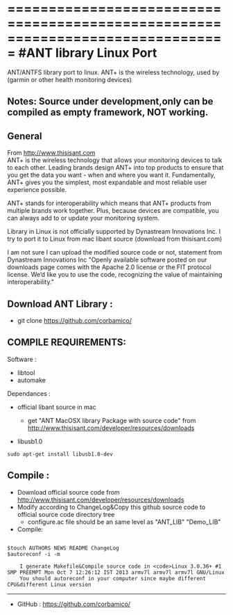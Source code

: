 ===============================================================================
#ANT library Linux Port 
===============================================================================
ANT/ANTFS library port to linux. ANT+ is the wireless technology, used by (garmin or other health monitoring devices)

Notes: Source under development,only can be compiled as empty framework, NOT working.
-------

General
-------
From http://www.thisisant.com   
ANT+ is the wireless technology that allows your monitoring devices to talk to each other. Leading brands design ANT+ into top products to ensure that you get the data you want -  when and where you want it. Fundamentally, ANT+ gives you the simplest, most expandable and most reliable user experience possible.   
   
ANT+ stands for interoperability which means that ANT+ products from multiple brands work together. Plus, because devices are compatible, you can always add to or update your monitoring system.   
   
Library in Linux is not officially supported by Dynastream Innovations Inc. I try to port it to Linux from mac libant source (download from thisisant.com)   
   
 I am not sure I can upload the modified source code or not, statement from Dynastream Innovations Inc
"Openly available software posted on our downloads page comes with the Apache 2.0 license or the FIT protocol license. We’d like you to use the code, recognizing the value of maintaining interoperability."


Download ANT Library :
-------
   + git clone https://github.com/corbamico/


COMPILE REQUIREMENTS:
-------
Software :

   + libtool  
   + automake
   
Dependances :
   + official libant source in mac
     - get "ANT MacOSX library Package with source code" from http://www.thisisant.com/developer/resources/downloads

   + libusb1.0
<pre><code>sudo apt-get install libusb1.0-dev
</code></pre>


Compile :
---------
   + Download official source code from http://www.thisisant.com/developer/resources/downloads
   + Modify according to ChangeLog&Copy this github source code to official source code directory tree
     - configure.ac file should be an same level as "ANT_LIB" "Demo_LIB"
   + Compile:
<pre><code>
$touch AUTHORS NEWS README ChangeLog
$autoreconf -i -m
</code></pre>
		I generate Makefile&Compile source code in <code>Linux 3.0.36+ #1 SMP PREEMPT Mon Oct 7 12:26:12 IST 2013 armv7l armv7l armv7l GNU/Linux
		You should autoreconf in your computer since maybe different CPU&different Linux version

--------
- GitHub : https://github.com/corbamico/


